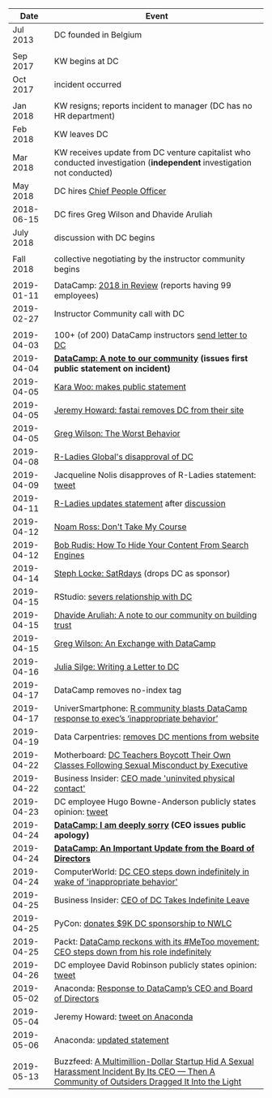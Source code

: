 
| Date          | Event              |
|---------------|--------------------|
| Jul 2013      | DC founded in Belgium |
|               |                    |
| Sep 2017      | KW begins at DC    |
| Oct 2017      | incident occurred  |
|               |                    |
| Jan 2018      | KW resigns; reports incident to manager (DC has no HR department)  | 
| Feb 2018      | KW leaves DC       |
| Mar 2018      | KW receives update from DC venture capitalist who conducted investigation (**independent** investigation not conducted) |
| May 2018      | DC hires [Chief People Officer](https://www.linkedin.com/in/julianehorton/) 
| 2018-06-15    | DC fires Greg Wilson and Dhavide Aruliah |
| July 2018     | discussion with DC begins | 
|               |                    |
| Fall 2018     | collective negotiating by the instructor community begins 
|               |                    |
| 2019-01-11    | DataCamp: [2018 in Review](https://medium.com/datacamp/2018-in-review-9ea13961999a) (reports having 99 employees) |
| 2019-02-27    | Instructor Community call with DC |
|               |      |
| 2019-04-03    | 100+ (of 200) DataCamp instructors [send letter to DC](https://assets.documentcloud.org/documents/6000766/Letter-to-DataCamp.pdf) | 
| 2019-04-04    | **[DataCamp: A note to our community](https://www.datacamp.com/community/blog/note-to-our-community) (issues first public statement on incident)**
| 2019-04-05    | [Kara Woo: makes public statement](https://twitter.com/kara_woo/status/1114229065509003264)
| 2019-04-05    | [Jeremy Howard: fastai removes DC from their site](https://twitter.com/jeremyphoward/status/1114177335354253312)
| 2019-04-05    | [Greg Wilson: The Worst Behavior](http://third-bit.com/2019/04/05/the-worst-behavior.html)
| 2019-04-08    | [R-Ladies Global's disapproval of DC](https://blog.rladies.org/post/statement-about-datacamp/)
| 2019-04-09    | Jacqueline Nolis disapproves of R-Ladies statement:  [tweet](https://twitter.com/skyetetra/status/1115758640676270081)
| 2019-04-11    | [R-Ladies updates statement](https://twitter.com/RLadiesGlobal/status/1116217993753759744) after [discussion](https://twitter.com/skyetetra/status/1115463262726807552) 
| 2019-04-12    | [Noam Ross: Don't Take My Course](https://noamross.github.io/datacamp-sexual-assault/)
| 2019-04-12    | [Bob Rudis: How To Hide Your Content From Search Engines](https://rud.is/b/2019/04/12/a-note-to-our-community-on-how-to-hide-your-content-from-search-engines/)
| 2019-04-14    | [Steph Locke: SatRdays](https://satrdays.org/blog/2019/04/14/datacamp-sponsorship/) (drops DC as sponsor) |
| 2019-04-15    | RStudio: [severs relationship with DC](https://twitter.com/rstudio/status/1117889763711696896) 
| 2019-04-15    | [Dhavide Aruliah: A note to our community on building trust](https://dhavide.github.io/a-note-to-our-commuity-on-building-trust.html)
| 2019-04-15    | [Greg Wilson: An Exchange with DataCamp](http://third-bit.com/2019/04/15/an-exchange-with-datacamp.html)
| 2019-04-16    | [Julia Silge: Writing a Letter to DC](https://juliasilge.com/blog/datacamp-misconduct/)
| 2019-04-17    | DataCamp removes no-index tag
| 2019-04-17    | UniverSmartphone: [R community blasts DataCamp response to exec’s ‘inappropriate behavior’](https://www.universmartphone.com/r-community-blasts-datacamp-response-to-execs-inappropriate-behavior)
| 2019-04-19    | Data Carpentries: [removes DC mentions from website](https://carpentries.org/blog/2019/04/datacamp-response/)
| 2019-04-22    | Motherboard: [DC Teachers Boycott Their Own Classes Following Sexual Misconduct by Executive](https://motherboard.vice.com/en_us/article/597p7z/datacamp-teachers-boycott-their-own-classes-following-sexual-misconduct-by-executive)
| 2019-04-22    | Business Insider: [CEO made 'uninvited physical contact'](https://www.businessinsider.com/datacamp-ceo-made-uninvited-physical-contact-with-employee-sources-say-2019-4)
| 2019-04-23    | DC employee Hugo Bowne-Anderson publicly states opinion: [tweet](https://twitter.com/hugobowne/status/1120733436346605568)
| 2019-04-24    | **[DataCamp: I am deeply sorry](https://www.datacamp.com/community/blog/apology) (CEO issues public apology)**
| 2019-04-24    | **[DataCamp: An Important Update from the Board of Directors](https://www.datacamp.com/community/blog/board-update)**
| 2019-04-24    | ComputerWorld: [DC CEO steps down indefinitely in wake of 'inappropriate behavior'](https://www.computerworld.com/article/3390739/datacamp-ceo-steps-down-indefinitely-in-wake-of-inappropriate-behavior.html)
| 2019-04-25    | Business Insider: [CEO of DC Takes Indefinite Leave](https://www.businessinsider.com/datacamp-ceo-jonathan-cornelissen-leave-sexual-misconduct-allegation-2019-4)
| 2019-04-25    | PyCon: [donates $9K DC sponsorship to NWLC](https://pycon.blogspot.com/2019/04/an-update-regarding-pycon-2019-sponsor.html) |
| 2019-04-25    | Packt: [DataCamp reckons with its #MeToo movement; CEO steps down from his role indefinitely](https://hub.packtpub.com/datacamp-reckons-in-metoo-movement-ceo-steps-down-from-his-role-indefinitely/) |
| 2019-04-26    | DC employee David Robinson publicly states opinion: [tweet](https://twitter.com/drob/status/1121850986694414337) |
| 2019-05-02    | Anaconda: [Response to DataCamp’s CEO and Board of Directors](https://www.anaconda.com/anaconda-response-to-datacamps-ceo-and-board-of-directors)
| 2019-05-04    | Jeremy Howard:  [tweet on Anaconda](https://twitter.com/jeremyphoward/status/1124762826784927745)
| 2019-05-06    | Anaconda: [updated statement](https://www.anaconda.com/updated-statement-about-our-relationship-with-datacamp/)
|               |          |
| 2019-05-13    | Buzzfeed: [A Multimillion-Dollar Startup Hid A Sexual Harassment Incident By Its CEO — Then A Community of Outsiders Dragged It Into the Light](https://www.buzzfeednews.com/article/daveyalba/datacamp-sexual-harassment-metoo-tech-startup)
